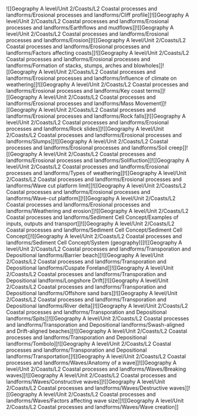 ![[Geography A level/Unit 2/Coasts/L2 Coastal processes and landforms/Erosional processes and landforms/Cliff profile]]![[Geography A level/Unit 2/Coasts/L2 Coastal processes and landforms/Erosional processes and landforms/Earthflows and mudflows]]![[Geography A level/Unit 2/Coasts/L2 Coastal processes and landforms/Erosional processes and landforms/Erosion]]![[Geography A level/Unit 2/Coasts/L2 Coastal processes and landforms/Erosional processes and landforms/Factors affecting coasts]]![[Geography A level/Unit 2/Coasts/L2 Coastal processes and landforms/Erosional processes and landforms/Formation of stacks, stumps, arches and blowholes]]![[Geography A level/Unit 2/Coasts/L2 Coastal processes and landforms/Erosional processes and landforms/Influence of climate on weathering]]![[Geography A level/Unit 2/Coasts/L2 Coastal processes and landforms/Erosional processes and landforms/Key coast terms]]![[Geography A level/Unit 2/Coasts/L2 Coastal processes and landforms/Erosional processes and landforms/Mass Movement]]![[Geography A level/Unit 2/Coasts/L2 Coastal processes and landforms/Erosional processes and landforms/Rock falls]]![[Geography A level/Unit 2/Coasts/L2 Coastal processes and landforms/Erosional processes and landforms/Rock slides]]![[Geography A level/Unit 2/Coasts/L2 Coastal processes and landforms/Erosional processes and landforms/Slumps]]![[Geography A level/Unit 2/Coasts/L2 Coastal processes and landforms/Erosional processes and landforms/Soil creep]]![[Geography A level/Unit 2/Coasts/L2 Coastal processes and landforms/Erosional processes and landforms/Solifluction]]![[Geography A level/Unit 2/Coasts/L2 Coastal processes and landforms/Erosional processes and landforms/Types of weathering]]![[Geography A level/Unit 2/Coasts/L2 Coastal processes and landforms/Erosional processes and landforms/Wave cut platform limit]]![[Geography A level/Unit 2/Coasts/L2 Coastal processes and landforms/Erosional processes and landforms/Wave-cut platform]]![[Geography A level/Unit 2/Coasts/L2 Coastal processes and landforms/Erosional processes and landforms/Weathering and erosion]]![[Geography A level/Unit 2/Coasts/L2 Coastal processes and landforms/Sediment Cell Concept/Examples of inputs, outputs and transport]]![[Geography A level/Unit 2/Coasts/L2 Coastal processes and landforms/Sediment Cell Concept/Sediment Cell Concept]]![[Geography A level/Unit 2/Coasts/L2 Coastal processes and landforms/Sediment Cell Concept/System (geography)]]![[Geography A level/Unit 2/Coasts/L2 Coastal processes and landforms/Transporation and Depositional landforms/Barrier beach]]![[Geography A level/Unit 2/Coasts/L2 Coastal processes and landforms/Transporation and Depositional landforms/Cuspate Foreland]]![[Geography A level/Unit 2/Coasts/L2 Coastal processes and landforms/Transporation and Depositional landforms/Longshore Drift]]![[Geography A level/Unit 2/Coasts/L2 Coastal processes and landforms/Transporation and Depositional landforms/Offshore sand bars]]![[Geography A level/Unit 2/Coasts/L2 Coastal processes and landforms/Transporation and Depositional landforms/River delta]]![[Geography A level/Unit 2/Coasts/L2 Coastal processes and landforms/Transporation and Depositional landforms/Spits]]![[Geography A level/Unit 2/Coasts/L2 Coastal processes and landforms/Transporation and Depositional landforms/Swash-aligned and Drift-aligned beaches]]![[Geography A level/Unit 2/Coasts/L2 Coastal processes and landforms/Transporation and Depositional landforms/Tombolo]]![[Geography A level/Unit 2/Coasts/L2 Coastal processes and landforms/Transporation and Depositional landforms/Transportation]]![[Geography A level/Unit 2/Coasts/L2 Coastal processes and landforms/Waves/Anatomy of a wave]]![[Geography A level/Unit 2/Coasts/L2 Coastal processes and landforms/Waves/Breaking waves]]![[Geography A level/Unit 2/Coasts/L2 Coastal processes and landforms/Waves/Constructive waves]]![[Geography A level/Unit 2/Coasts/L2 Coastal processes and landforms/Waves/Destructive waves]]![[Geography A level/Unit 2/Coasts/L2 Coastal processes and landforms/Waves/Factors affecting wave size]]![[Geography A level/Unit 2/Coasts/L2 Coastal processes and landforms/Waves/Wave creation]]